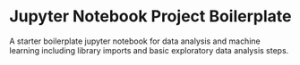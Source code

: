 # Jupyter Notebook Project Boilerplate
A starter boilerplate jupyter notebook for data analysis and machine learning including library imports and basic exploratory data analysis steps.
